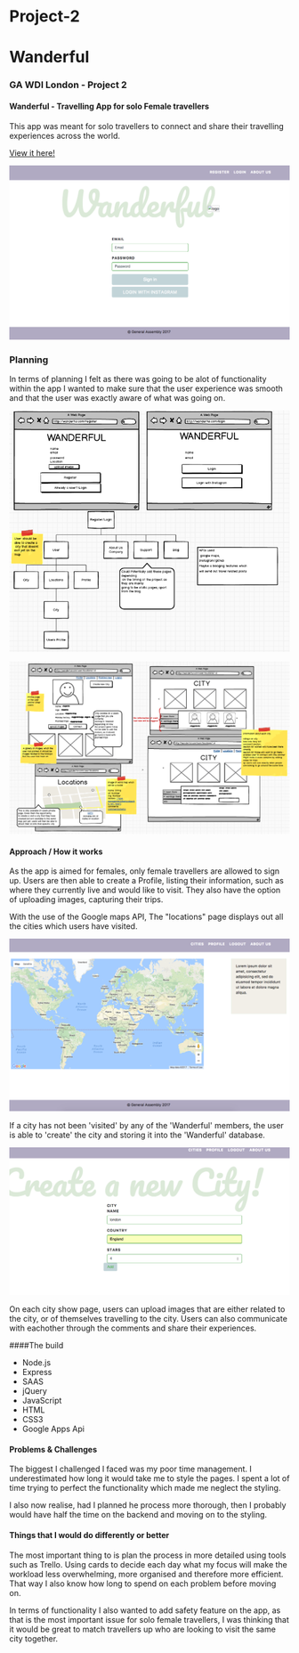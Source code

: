 # Project-2

# Wanderful

### GA WDI London - Project 2

#### Wanderful - Travelling App for solo Female travellers

This app was meant for solo travellers to connect and share their travelling experiences across the world.


[View it here!](https://cryptic-shelf-72611.herokuapp.com/ "Here!")

![](public/assets/landing.png)

### Planning
In terms of planning I felt as there was going to be alot of functionality within the app I wanted to make sure that the user experience was smooth and that the user was exactly aware of what was going on.

![](public/assets/plan.png)

![](public/assets/plan2.png)



#### Approach / How it works

As the app is aimed for females, only female travellers are allowed to sign up. Users are then able to create a Profile, listing their information, such as where they currently live and would like to visit. They also have the option of uploading images, capturing their trips.

With the use of the Google maps API, The "locations" page displays out all the cities which users have visited.

![](public/assets/map.png)

If a city has not been 'visited' by any of the 'Wanderful' members, the user is able to 'create' the city and storing it into the 'Wanderful' database.

![](public/assets/create-city.png)


On each city show page, users can upload images that are either related to the city, or of themselves travelling to the city. Users can also communicate with eachother through the comments and share their experiences.

####The build

* Node.js
* Express
* SAAS
* jQuery
* JavaScript
* HTML
* CSS3
* Google Apps Api



#### Problems & Challenges

The biggest I challenged I faced was my poor time management. I underestimated how long it would take me to style the pages. I spent a lot of time trying to perfect the functionality which made me neglect the styling.

I also now realise, had I planned he process more thorough, then I probably would have half the time on the backend and moving on to the styling.

#### Things that I would do differently or better

The most important thing to is plan the process in more detailed using tools such as Trello. Using cards to decide each day what my focus will make the workload less overwhelming, more organised and therefore more efficient. That way I also know how long to spend on each problem before moving on.

In terms of functionality I also wanted to add safety feature on the app, as that is the most important issue for solo female travellers, I was thinking that it would be great to match travellers up who are looking to visit the same city together.
